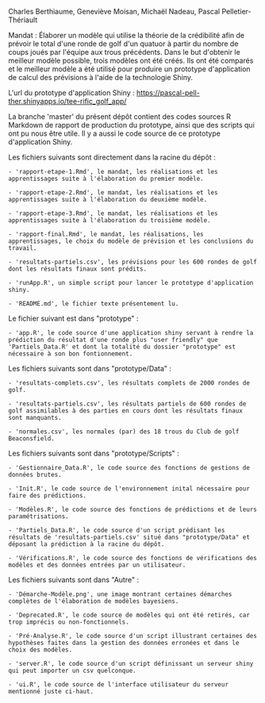 Charles Berthiaume, Geneviève Moisan, Michaël Nadeau, Pascal Pelletier-Thériault

Mandat : Élaborer un modèle qui utilise la théorie de la crédibilité afin de prévoir le total d'une ronde de golf d'un quatuor à partir du nombre de coups joués par l'équipe aux trous précédents. 
		 Dans le but d'obtenir le meilleur modèle possible, trois modèles ont été créés. Ils ont été comparés et le meilleur modèle a été utilisé pour produire un prototype d'application 
         	 de calcul des prévisions à l'aide de la technologie Shiny.  


L'url du prototype d'application Shiny : https://pascal-pell-ther.shinyapps.io/tee-rific_golf_app/

         
La branche 'master' du présent dépôt contient des codes sources R Markdown de rapport de production du prototype, ainsi que des scripts qui ont pu nous être utile.
Il y a aussi le code source de ce prototype d'application Shiny.


Les fichiers suivants sont directement dans la racine du dépôt :

	- 'rapport-etape-1.Rmd', le mandat, les réalisations et les apprentissages suite à l'élaboration du premier modèle.

	- 'rapport-etape-2.Rmd', le mandat, les réalisations et les apprentissages suite à l'élaboration du deuxième modèle.

	- 'rapport-etape-3.Rmd', le mandat, les réalisations et les apprentissages suite à l'élaboration du troisième modèle.

	- 'rapport-final.Rmd', le mandat, les réalisations, les apprentissages, le choix du modèle de prévision et les conclusions du travail.

	- 'resultats-partiels.csv', les prévisions pour les 600 rondes de golf dont les résultats finaux sont prédits.

	- 'runApp.R', un simple script pour lancer le prototype d'application shiny.

	- 'README.md', le fichier texte présentement lu.

Le fichier suivant est dans "prototype" :

	- 'app.R', le code source d'une application shiny servant à rendre la prédiction du résultat d'une ronde plus "user friendly" que 'Partiels_Data.R' et dont la totalité du dossier "prototype" est nécessaire à son bon fontionnement.

Les fichiers suivants sont dans "prototype/Data" :

	- 'resultats-complets.csv', les résultats complets de 2000 rondes de golf.
  
	- 'resultats-partiels.csv', les résultats partiels de 600 rondes de golf assimilables à des parties en cours dont les résultats finaux sont manquants.

	- 'normales.csv', les normales (par) des 18 trous du Club de golf Beaconsfield.

Les fichiers suivants sont dans "prototype/Scripts" :

	- 'Gestionnaire_Data.R', le code source des fonctions de gestions de données brutes.

	- 'Init.R', le code source de l'environnement inital nécessaire pour faire des prédictions.

	- 'Modèles.R', le code source des fonctions de prédictions et de leurs paramétrisations.

	- 'Partiels_Data.R', le code source d'un script prédisant les résultats de 'resultats-partiels.csv' situé dans "prototype/Data" et déposant la prédiction à la racine du dépôt.

	- 'Vérifications.R', le code source des fonctions de vérifications des modèles et des données entrées par un utilisateur.

Les fichiers suivants sont dans "Autre" :

	- 'Démarche-Modèle.png', une image montrant certaines démarches complètes de l'élaboration de modèles bayesiens.

	- 'Deprecated.R', le code source de modèles qui ont été retirés, car trop imprécis ou non-fonctionnels.

	- 'Pré-Analyse.R', le code source d'un script illustrant certaines des hypothèses faites dans la gestion des données erronées et dans le choix des modèles.

	- 'server.R', le code source d'un script définissant un serveur shiny qui peut importer un csv quelconque.

	- 'ui.R', le code source de l'interface utilisateur du serveur mentionné juste ci-haut.